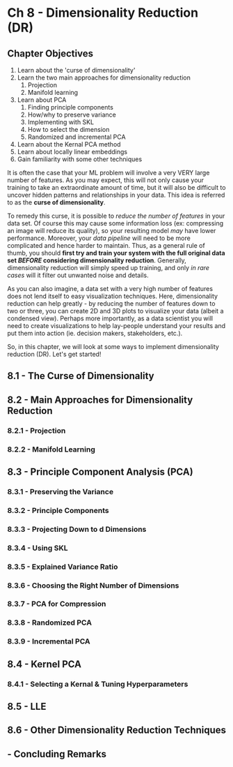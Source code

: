 # Ch 8 - Dimensionality Reduction (DR)

## Chapter Objectives

1. Learn about the 'curse of dimensionality'
2. Learn the two main approaches for dimensionality reduction
    1. Projection
    2. Manifold learning
3. Learn about PCA
    1. Finding principle components
    2. How/why to preserve variance
    3. Implementing with SKL
    4. How to select the dimension
    5. Randomized and incremental PCA
4. Learn about the Kernal PCA method
5. Learn about locally linear embeddings
6. Gain familiarity with some other techniques

It is often the case that your ML problem will involve a very VERY large number of features. As you may expect, this will not only cause your training to take an extraordinate amount of time, but it will also be difficult to uncover hidden patterns and relationships in your data. This idea is referred to as the **curse of dimensionality**.

To remedy this curse, it is possible to *reduce the number of features* in your data set. Of course this may cause some information loss (ex: compressing an image will reduce its quality), so your resulting model *may* have lower performance. Moreover, your *data pipeline* will need to be more complicated and hence harder to maintain. Thus, as a general rule of thumb, you should **first try and train your system with the full original data set *BEFORE* considering dimensionality reduction**. Generally, dimensionality reduction will simply speed up training, and only *in rare cases* will it filter out unwanted noise and details.

As you can also imagine, a data set with a very high number of features does not lend itself to easy visualization techniques. Here, dimensionality reduction can help greatly - by reducing the number of features down to two or three, you can create 2D and 3D plots to visualize your data (albeit a condensed view). Perhaps more importantly, as a data scientist you will need to create visualizations to help lay-people understand your results and put them into action (ie. decision makers, stakeholders, etc.).

So, in this chapter, we will look at some ways to implement dimensionality reduction (DR). Let's get started!


## 8.1 - The Curse of Dimensionality






## 8.2 - Main Approaches for Dimensionality Reduction
### 8.2.1 - Projection
### 8.2.2 - Manifold Learning

## 8.3 - Principle Component Analysis (PCA)
### 8.3.1 - Preserving the Variance
### 8.3.2 - Principle Components
### 8.3.3 - Projecting Down to d Dimensions
### 8.3.4 - Using SKL
### 8.3.5 - Explained Variance Ratio
### 8.3.6 - Choosing the Right Number of Dimensions
### 8.3.7 - PCA for Compression
### 8.3.8 - Randomized PCA
### 8.3.9 - Incremental PCA

## 8.4 - Kernel PCA
### 8.4.1 - Selecting a Kernal & Tuning Hyperparameters

## 8.5 - LLE

## 8.6 - Other Dimensionality Reduction Techniques



## - Concluding Remarks


[anomaly_detection]: https://github.com/aj112358/ML_Notes/blob/main/01_The_Machine_Learning_Landscape/01_images/anomaly_detection.png "illustration of anomaly detection"
